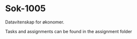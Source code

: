 # Sok-1005
Datavitenskap for økonomer. 

Tasks and assignments can be found in the assignment folder
